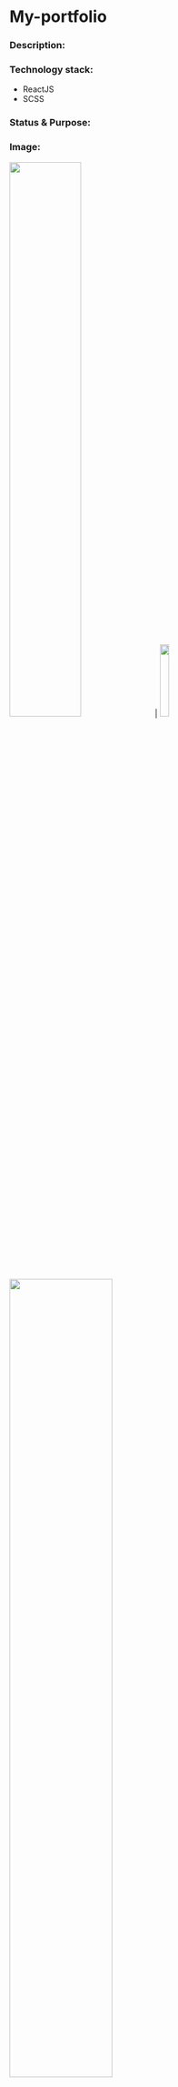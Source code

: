 # My-portfolio

### Description:


### Technology stack:
* ReactJS
* SCSS

### Status & Purpose:



### Image: 
 <img src="img/desktop portfolio mockup.png" width="50%" height="50%">  |   <img src="img/portfolio mockup.png" width="18%" height="18%">
 
 <img src="img/portfolio.png" width="60%" height="60%">


### live preview:  
https://olukaisaac.netlify.app/

### Setup:
1. Copy the repository link 
2. On your commandline/terminal, change the current working directory to the location where you want the cloned directory.
3. Type ``` git clone https://github.com/USER_NME/REPOSITORY_NAME```.(make sure the link is the link to the repository)
4. press enter to create your local clone.

### Reqirement & Resources for development: 
 * Any IDE (VSCode, Bracket, Atom, Sublime e.t.c)
 * Basic knowledge with ReactJS

